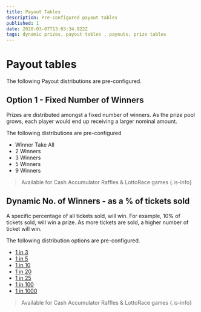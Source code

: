 ```yaml
---
title: Payout Tables
description: Pre-configured payout tables
published: 1
date: 2020-03-07T13:03:34.922Z
tags: dynamic prizes, payout tables , payouts, prize tables
---
```


# Payout tables

The following Payout distributions are pre-configured.



## Option 1 - Fixed Number of Winners
  
Prizes are distributed amongst a fixed number of winners. 
As the prize pool grows, each player would end up receiving a larger nominal amount.
  
The following distributions are pre-configured
 
- Winner Take All
-   2 Winners
-   3 Winners
-   5 Winners
-   9 Winners
 
> Available for Cash Accumulator Raffles & LottoRace games
{.is-info}


## Dynamic No. of Winners - as a % of tickets sold
A specific percentage of all tickets sold, will win. For example, 10% of tickets sold, will win a prize.
As more tickets are sold, a higher number of ticket will win.
   
The following distribution options are pre-configured.

- [1 in 3](../payout-tables/dynamic-1in3)
- [1 in 5](../payout-tables/dynamic-1in5)
- [1 in 10](../payout-tables/dynamic-1in10) 
- [1 in 20](../payout-tables/dynamic-1in20)
- [1 in 25](../payout-tables/dynamic-1in25)
- [1 in 100](../payout-tables/dynamic-1in100)
- [1 in 1000](../payout-tables/dynamic-1in1000)


> Available for Cash Accumulator Raffles & LottoRace games
{.is-info}
